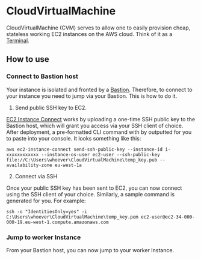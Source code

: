 # CloudVirtualMachine

CloudVirtualMachine (CVM) serves to allow one to easily provision cheap, stateless working EC2 instances on the AWS
cloud. Think of it as a [Terminal](https://fallout.fandom.com/wiki/Terminal).

## How to use

### Connect to Bastion host
Your instance is isolated and fronted by
a [Bastion](https://aws.amazon.com/blogs/security/controlling-network-access-to-ec2-instances-using-a-bastion-server/).
Therefore, to connect to your instance you need to jump via your Bastion. This is how to do it.

1. Send public SSH key to EC2.

[EC2 Instance Connect](https://aws.amazon.com/blogs/infrastructure-and-automation/securing-your-bastion-hosts-with-amazon-ec2-instance-connect/)
works by uploading a one-time SSH public key to the Bastion host, which will grant you access via your SSH client of
choice. After deployment, a pre-formatted CLI command with by outputted for you to paste into your console. It looks something like this: 

```
aws ec2-instance-connect send-ssh-public-key --instance-id i-xxxxxxxxxxxx --instance-os-user ec2-user --ssh-public-key file://C:\Users\whoever\CloudVirtualMachine\temp_key.pub --availability-zone eu-west-1a
```

2. Connect via SSH

Once your public SSH key has been sent to EC2, you can now connect using the SSH client of your choice. Similarly, a sample command is generated for you. For example: 

```
ssh -o "IdentitiesOnly=yes" -i C:\Users\whoever\CloudVirtualMachine\temp_key.pem ec2-user@ec2-34-000-000-19.eu-west-1.compute.amazonaws.com
```

### Jump to worker Instance

From your Bastion host, you can now jump to your worker Instance.
